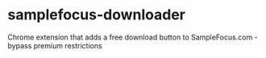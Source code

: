 # samplefocus-downloader
Chrome extension that adds a free download button to SampleFocus.com - bypass premium restrictions
